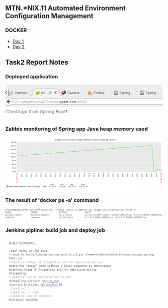 MTN.*NIX.11 Automated Environment Configuration Management
---

### DOCKER

- [Day 1](docker-1/)
- [Day 2](docker-2/)




Task2 Report Notes
---

### Deployed application
![alt text](docker-2/resources/spring_webpage.png "spring_webpage")

### Zabbix monitoring of Spring app Java heap memory used
![alt text](docker-2/resources/spring_heap.png "spring_heap")

### The result of 'docker ps -a' command
![alt text](docker-2/resources/docker_ps.png "docker_ps")

### Jenkins pipline: build job and deploy job
![alt text](docker-2/resources/jenkins_job.png "jenkins_job")
